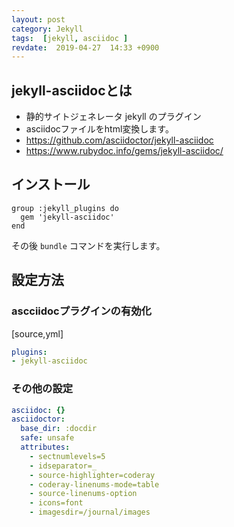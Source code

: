 ```yaml
---
layout: post
category: Jekyll 
tags:  [jekyll, asciidoc ]
revdate:  2019-04-27  14:33 +0900
---
```



## jekyll-asciidocとは

* 静的サイトジェネレータ jekyll のプラグイン
* asciidocファイルをhtml変換します。
* https://github.com/asciidoctor/jekyll-asciidoc
* https://www.rubydoc.info/gems/jekyll-asciidoc/


## インストール


```Gemfile
group :jekyll_plugins do
  gem 'jekyll-asciidoc'
end
```

その後 `bundle` コマンドを実行します。

## 設定方法

### ascciidocプラグインの有効化

[source,yml]
```config.yml
plugins:
- jekyll-asciidoc
```

### その他の設定
```yml
asciidoc: {}
asciidoctor:
  base_dir: :docdir
  safe: unsafe
  attributes:
    - sectnumlevels=5
    - idseparator=_
    - source-highlighter=coderay
    - coderay-linenums-mode=table
    - source-linenums-option
    - icons=font
    - imagesdir=/journal/images

```

